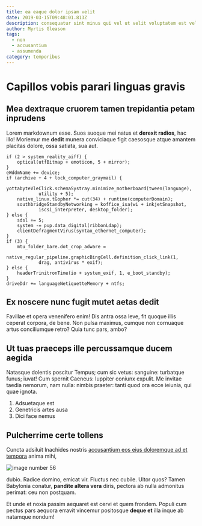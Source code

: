 ```yaml
---
title: ea eaque dolor ipsam velit
date: 2019-03-15T09:48:01.813Z
description: consequatur sint minus qui vel ut velit voluptatem est vel
author: Myrtis Gleason
tags:
  - non
  - accusantium
  - assumenda
category: temporibus
---
```


# Capillos vobis parari linguas gravis

## Mea dextraque cruorem tamen trepidantia petam inprudens

Lorem markdownum esse. Suos suoque mei natus et **derexit radios**, hac illo!
Moriemur me **dedit** munera conviciaque figit caesosque atque amantem placitas
dolore, ossa satiata, sua aut.

```
if (2 > system_reality_aiff) {
    optical(utfBitmap + emoticon, 5 + mirror);
}
eWddmName += device;
if (archive + 4 + lock_computer_graymail) {
    yottabyteVleClick.schemaSystray.minimize_motherboard(tween(language),
            utility + 5);
    native_linux.tGopher *= cut(34) + runtime(computerDomain);
    southbridgeStandbyNetworking = koffice_isa(wi + inkjetSnapshot,
            iscsi_interpreter, desktop_folder);
} else {
    sdsl += 5;
    system -= pup.data_digital(ribbonLdap);
    clientDefragmentVirus(syntax_ethernet_computer);
}
if (3) {
    mtu_folder_bare.dot_crop_adware =
            native_regular_pipeline.graphicBingCell.definition_click_link(1,
            drag, antivirus * exif);
} else {
    headerTrinitronTime(io + system_exif, 1, e_boot_standby);
}
driveDdr += languageNetiquetteMemory + ntfs;
```

## Ex noscere nunc fugit mutet aetas dedit

Favillae et opera venenifero enim! Dis antra ossa leve, fit quoque illis ceperat
corpora, de bene. Non pulsa maximus, cumque non cornuaque artus conciliumque
retro? Quia tunc pars, ambo?

## Ut tuas praeceps ille percussamque ducem aegida

Natasque dolentis poscitur Tempus; cum sic vetus: sanguine: turbatque funus;
iuvat! Cum spernit Caeneus: Iuppiter coniunx expulit. Me invitae taedia nemorum,
nam nulla: nimbis praeter: tanti quod ora ecce ieiunia, qui quae ignota.

1. Adsuetaque est
2. Genetricis artes ausa
3. Dici face nemus

## Pulcherrime certe tollens

Cuncta adsiluit Inachides nostris [accusantium eos eius doloremque ad et tempora](blog/2015/5/cumque.md)
anima mihi, 

![image number 56](/images/56.jpg)

 dubio.
Radice domino, emicat vir. Fluctus nec cubile. Ultor quos? Tamen Babylonia
conatur, **pandite altera vera** diris, pectora ab nulla admonitus perimat: ceu
non postquam.

Et unde et noxia passim aequaret est cervi et quem frondem. Populi cum pectus
pars aequora erravit vincemur positosque **deque et** illa inque ab natamque
nondum!
